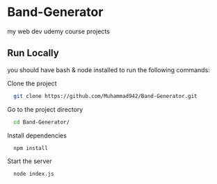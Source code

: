 # Band-Generator

my web dev udemy course projects

## Run Locally

you should have bash & node installed to run the following commands: 

Clone the project

```bash
  git clone https://github.com/Muhammad942/Band-Generator.git
```

Go to the project directory

```bash
  cd Band-Generator/
```

Install dependencies

```bash
  npm install
```

Start the server

```bash
  node index.js
```

